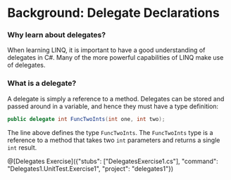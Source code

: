 [//]: # (GENERATED FILE -- DO NOT EDIT)
# Background: Delegate Declarations

### Why learn about delegates?
When learning LINQ, it is important to have a good understanding of delegates in C#. Many of the more powerful capabilities of LINQ make use of delegates.

### What is a delegate?
A delegate is simply a reference to a method. Delegates can be stored and passed around in a variable, and hence they must have a type definition:

```csharp
public delegate int FuncTwoInts(int one, int two);
```

The line above defines the type `FuncTwoInts`. The `FuncTwoInts` type is a reference to a method that takes two `int` parameters and returns a single `int` result.

@[Delegates Exercise]({"stubs": ["DelegatesExercise1.cs"], "command": "Delegates1.UnitTest.Exercise1", "project": "delegates1"})
